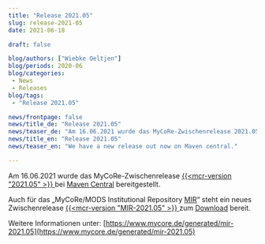 ```yaml
---
title: "Release 2021.05"
slug: release-2021-05
date: 2021-06-18

draft: false

blog/authors: ["Wiebke Oeltjen"]
blog/periods: 2020-06
blog/categories:
 - News
 - Releases
blog/tags:
 - "Release 2021.05"

news/frontpage: false
news/title_de: "Release 2021.05"
news/teaser_de: "Am 16.06.2021 wurde das MyCoRe-Zwischenrelease 2021.05 bei Maven Central bereitgestellt."
news/title_en: "Release 2021.05"
news/teaser_en: "We have a new release out now on Maven central."

---
```


Am 16.06.2021 wurde das MyCoRe-Zwischenrelease [ {{<mcr-version "2021.05" >}} ](https://mvnrepository.com/artifact/org.mycore/mycore-base/2021.05) bei [Maven Central](https://mvnrepository.com/artifact/org.mycore/mycore-base/2021.05) bereitgestellt. 

Auch für das „MyCoRe/MODS Institutional Repository [MIR](https://www.mycore.de/mir)“ steht ein neues Zwischenrelease [ {{<mcr-version "MIR-2021.05" >}} ](https://www.mycore.de/generated/mir-2021.05) zum [Download](https://www.mycore.de/generated/mir-2021.05/download.html) bereit. 

Weitere Informationen unter: [https://www.mycore.de/generated/mir-2021.05](https://www.mycore.de/generated/mir-2021.05)

